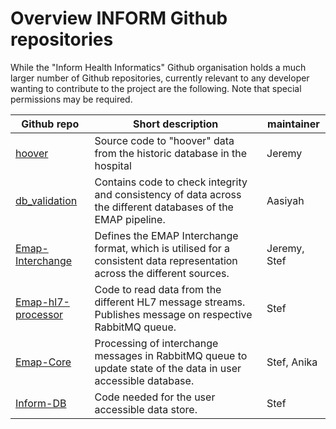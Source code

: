 # Overview INFORM Github repositories
 
While the "Inform Health Informatics" Github organisation holds a much larger number of Github repositories, currently 
relevant to any developer wanting to contribute to the project are the following. Note that special permissions may be 
required.

| Github repo | Short description | maintainer |
| ----- | ---- | ----|
| [hoover](https://github.com/inform-health-informatics/hoover) | Source code to "hoover" data from the historic database in the hospital | Jeremy |
| [db_validation](https://github.com/inform-health-informatics/db_validation) | Contains code to check integrity and consistency of data across the different databases of the EMAP pipeline. | Aasiyah |
| [Emap-Interchange](https://github.com/inform-health-informatics/Emap-Interchange) | Defines the EMAP Interchange format, which is utilised for a consistent data representation across the different sources. | Jeremy, Stef |
| [Emap-hl7-processor](https://github.com/inform-health-informatics/emap-hl7-processor) | Code to read data from the different HL7 message streams. Publishes message on respective RabbitMQ queue. | Stef |
| [Emap-Core](https://github.com/inform-health-informatics/Emap-Core) | Processing of interchange messages in RabbitMQ queue to update state of the data in user accessible database. | Stef, Anika |
| [Inform-DB](https://github.com/inform-health-informatics/Inform-DB) | Code needed for the user accessible data store. | Stef |